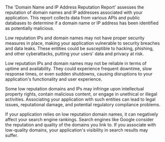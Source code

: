 The 'Domain Name and IP Address Reputation Report' assesses the reputation of domain names and IP addresses associated with your application. This report collects data from various APIs and public databases to determine if a domain name or IP address has been identified as potentially malicious.

Low reputation IPs and domain names may not have proper security measures in place, making your application vulnerable to security breaches and data leaks. These entities could be susceptible to hacking, phishing, and other cyberattacks, putting your users' data and privacy at risk.

Low reputation IPs and domain names may not be reliable in terms of uptime and availability. They could experience frequent downtime, slow response times, or even sudden shutdowns, causing disruptions to your application's functionality and user experience.

Some low reputation domains and IPs may infringe upon intellectual property rights, contain malicious content, or engage in unethical or illegal activities. Associating your application with such entities can lead to legal issues, reputational damage, and potential regulatory compliance problems.

If your application relies on low reputation domain names, it can negatively affect your search engine rankings. Search engines like Google consider the reputation and quality of the domains you link to. If you associate with low-quality domains, your application's visibility in search results may suffer.
